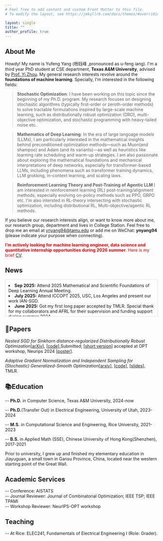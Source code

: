```yaml
---
# Feel free to add content and custom Front Matter to this file.
# To modify the layout, see https://jekyllrb.com/docs/themes/#overriding-theme-defaults

layout: single
title: ""
author_profile: true
---
```

## About Me
Howdy! My name is Yufeng Yang (杨钰峰 ,pronounced as u-feng iang). I'm a third year PhD student at CSE department, **Texas A&M University**, advised by [Prof. Yi Zhou](https://sites.google.com/site/yizhouhomepage/home). My general research interests revolve around the **foundations of machine learning**.  Specially, I'm interested in the following fields:

> **Stochastic Optimization**: I have been working on this topic since the beginning of my Ph.D. program. My research focuses on designing stochastic algorithms (typically first-order or zeroth-order methods) to solve tractable formulations inspired by large-scale machine learning, such as distributionally robust optimization (DRO), multi-objective optimization, and stochastic programming with heavy-tailed noise etc.

> **Mathematics of Deep Learning**: In the era of large language models (LLMs), I am particularly interested in the mathematical insights behind preconditioned optimization methods—such as Muon(and shampoo) and Adam (and its variants)—as well as heuristics like learning rate scheduling and warm-up strategies. I am also passionate about exploring the mathematical foundations and mechanical interpretations of deep networks, especially for transformer-based LLMs, including phenomena such as transformer training dynamics, LLM grokking, in-context learning, and scaling laws.

> **Reinforcement Learning Theory and Post-Training of Agentic LLM** I am interested in reinforcement learning (RL) post-training/alignment methods, especially evolving on-policy methods such as PPO, GRPO etc. I'm also intersted in RL-theory intersecting with stochastic optimization, including distributional RL, Multi-objective/agentic RL methods.

If you believe our research interests align, or want to know more about me, our research group, department and lives in College Station. Feel free to drop me an email at [ynyang94@tamu.edu](mailto:nyyang94@tamu.edu) or add me on WeChat: **ynyang94** (please indicate your purpose when connecting).

<span style="color:red;"> **I’m actively looking for machine learning engineer, data science and quantitative internship opportunities during 2026 summer**. Here is my brief [CV](https://ynyang94.github.io/my_presentation/YufengYang_short_CV-3.pdf).</span>


## News
<div style="height: 100px; overflow-y: auto; border: 1px solid #ddd; padding: 10px;">
<li><strong>Sep 2025:</strong> Attend 2025 Mathematical and Scientific Foundations of Deep Learning Annual Meeting.</li>
<li><strong>July 2025:</strong> Attend ICCOPT 2025, USC, Los Angeles and present our work IAN-SGD.</li>
<li><strong>June 2025:</strong> Got my first long paper accepted by TMLR. Special thank for my collaborators and AFRL for their supervision and funding support during summer 2024. </li>
<li><strong>March 2025:</strong> Pass fundamental exam marked as a "formal" starting point of my PhD journey.</li>
<li><strong>Dec 2024:</strong> Attend NeurIPS 2024, Vancouver, CA and present our work on Sinkhorn DRO.</li>
<li><strong>Sep 2023:</strong> Attend Allerton Conference host at Allerton Park by UIUC.</li>
</div>


## 📄Papers
*Nested SGD for Sinkhorn distance-regularized Distributionally Robust Optimization*\[[arXiv](https://arxiv.org/abs/2503.22923)\], \[[code](https://github.com/ynyang94/GeneralSinkhorn-Regularized-DRO)\],Submitted; \[[short version](https://openreview.net/pdf?id=qdxx8cqu80)\] accepted at OPT workshop, Neurips 2024 \[[poster](https://ynyang94.github.io/my_presentation/NIPS_workshop_poster-2.pdf)\].

*Adaptive Gradient Normalization and Independent Sampling for (Stochastic) Generalized-Smooth Optimization*\[[arxiv](https://arxiv.org/abs/2410.14054)\], \[[code](https://github.com/ynyang94/Gensmooth-IAN-SGD)\], \[[slides](https://ynyang94.github.io/my_presentation/ICCOPT2025_IAN_SGD-6.pdf)\], TMLR.

## 📚Education
-- **Ph.D.** in Computer Science, Texas A&M University, 2024-now

-- **Ph.D.**(Transfer Out) in Electrical Engineering, University of Utah, 2023-2024

-- **M.S.** in Computational Science and Engineering, Rice University, 2021-2023

-- **B.S.** in Applied Math (SSE), Chinese University of Hong Kong(Shenzhen), 2017-2021

Prior to university, I grew up and finished my elementary education in Jiayuguan, a small town in Gansu Province, China, located near the western starting point of the Great Wall.


## Academic Services
-- Conference: AISTATS\
-- Journal Reviewer: Journal of Combinatorial Optimization; IEEE TSP; IEEE TPAMI\
-- Workshop Reviewer: NeurIPS-OPT workshop

## Teaching
-- At Rice: ELEC241, Fundamentals of Electrical Engineering I (Role: Grader).

<!-- ClustrMaps Tracker -->
<script type="text/javascript" id="clustrmaps" src="//clustrmaps.com/map_v2.js?d=Mn46VZvuelQyX06Ut7_UBUIgSG5O9ztIhNIRwUwdmhU&cl=ffffff&w=a"></script>
